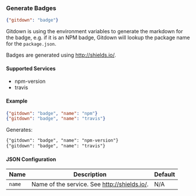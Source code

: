 ### Generate Badges

<!-- gitdown: off -->
```json
{"gitdown": "badge"}
```
<!-- gitdown: on -->

Gitdown is using the environment variables to generate the markdown for the badge, e.g. if it is an NPM badge, Gitdown will lookup the package name for the `package.json`.

Badges are generated using http://shields.io/.

#### Supported Services

* npm-version
* travis

#### Example

<!-- gitdown: off -->
```json
{"gitdown": "badge", "name": "npm"}
{"gitdown": "badge", "name": "travis"}
```
<!-- gitdown: on -->

Generates:

```markdown
{"gitdown": "badge", "name": "npm-version"}
{"gitdown": "badge", "name": "travis"}
```

#### JSON Configuration

| Name | Description | Default |
| --- | --- | --- |
| `name` | Name of the service. See http://shields.io/. | N/A |